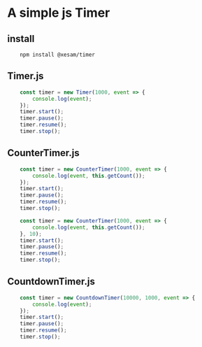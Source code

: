 # A simple js Timer

## install 

```shell script
    npm install @xesam/timer
```

## Timer.js

```javascript
    const timer = new Timer(1000, event => {
        console.log(event);
    });
    timer.start();
    timer.pause();
    timer.resume();
    timer.stop();
```

## CounterTimer.js

```javascript
    const timer = new CounterTimer(1000, event => {
        console.log(event, this.getCount());
    });
    timer.start();
    timer.pause();
    timer.resume();
    timer.stop();
```

```javascript
    const timer = new CounterTimer(1000, event => {
        console.log(event, this.getCount());
    }, 10);
    timer.start();
    timer.pause();
    timer.resume();
    timer.stop();
```

## CountdownTimer.js

```javascript
    const timer = new CountdownTimer(10000, 1000, event => {
        console.log(event);
    });
    timer.start();
    timer.pause();
    timer.resume();
    timer.stop();
```